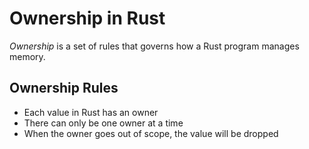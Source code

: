 # Ownership in Rust
*Ownership* is a set of rules that governs how a Rust program manages memory.

## Ownership Rules
* Each value in Rust has an owner
* There can only be one owner at a time
* When the owner goes out of scope, the value will be dropped
